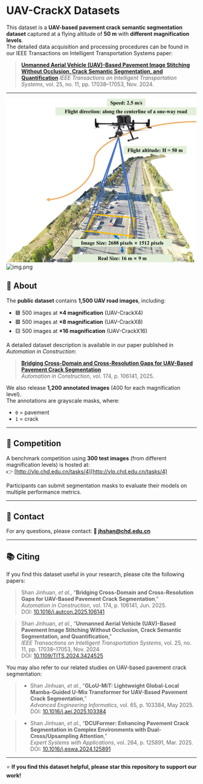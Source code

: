 # UAV-CrackX Datasets

This dataset is a **UAV-based pavement crack semantic segmentation dataset** captured at a flying altitude of **50 m** with **different magnification levels**.  
The detailed data acquisition and processing procedures can be found in our IEEE Transactions on Intelligent Transportation Systems paper:  
> [**Unmanned Aerial Vehicle (UAV)-Based Pavement Image Stitching Without Occlusion, Crack Semantic Segmentation, and Quantification**](https://doi.org/10.1109/TITS.2024.3424525)
> *IEEE Transactions on Intelligent Transportation Systems*, vol. 25, no. 11, pp. 17038–17053, Nov. 2024. 
---
![img_2.png](img_2.png)
![img.png](img.png)
## 📘 About

The **public dataset** contains **1,500 UAV road images**, including:  
- 🟦 500 images at **×4 magnification**  (UAV-CrackX4)
- 🟩 500 images at **×8 magnification**  (UAV-CrackX8)  
- 🟨 500 images at **×16 magnification**  (UAV-CrackX16)

A detailed dataset description is available in our paper published in *Automation in Construction*:  
> [**Bridging Cross-Domain and Cross-Resolution Gaps for UAV-Based Pavement Crack Segmentation**](https://doi.org/10.1016/j.autcon.2025.106141)  
> *Automation in Construction*, vol. 174, p. 106141, 2025.

We also release **1,200 annotated images** (400 for each magnification level).  
The annotations are grayscale masks, where:  
- `0` = pavement  
- `1` = crack

---

## 🏁 Competition

A benchmark competition using **300 test images** (from different magnification levels) is hosted at:  
👉 [http://vlp.chd.edu.cn/tasks/4](http://vlp.chd.edu.cn/tasks/4)

Participants can submit segmentation masks to evaluate their models on multiple performance metrics.

---

## 📩 Contact

For any questions, please contact:  **📧 jhshan@chd.edu.cn**

---

## 📚 Citing

If you find this dataset useful in your research, please cite the following papers:

> Shan Jinhuan, *et al.*, “**Bridging Cross-Domain and Cross-Resolution Gaps for UAV-Based Pavement Crack Segmentation**,”  
> *Automation in Construction*, vol. 174, p. 106141, Jun. 2025.  
> DOI: [10.1016/j.autcon.2025.106141](https://doi.org/10.1016/j.autcon.2025.106141)

> Shan Jinhuan, *et al.*, “**Unmanned Aerial Vehicle (UAV)-Based Pavement Image Stitching Without Occlusion, Crack Semantic Segmentation, and Quantification**,”  
> *IEEE Transactions on Intelligent Transportation Systems*, vol. 25, no. 11, pp. 17038–17053, Nov. 2024.  
> DOI: [10.1109/TITS.2024.3424525](https://doi.org/10.1109/TITS.2024.3424525)

You may also refer to our related studies on UAV-based pavement crack segmentation:

> - Shan Jinhuan, *et al.*, “**GLoU-MiT: Lightweight Global-Local Mamba-Guided U-Mix Transformer for UAV-Based Pavement Crack Segmentation**,”  
>   *Advanced Engineering Informatics*, vol. 65, p. 103384, May 2025.  
>   DOI: [10.1016/j.aei.2025.103384](https://doi.org/10.1016/j.aei.2025.103384)

> - Shan Jinhuan, *et al.*, “**DCUFormer: Enhancing Pavement Crack Segmentation in Complex Environments with Dual-Cross/Upsampling Attention**,”  
>   *Expert Systems with Applications*, vol. 264, p. 125891, Mar. 2025.  
>   DOI: [10.1016/j.eswa.2024.125891](https://doi.org/10.1016/j.eswa.2024.125891)
>


---

⭐ **If you find this dataset helpful, please star this repository to support our work!**
